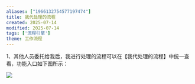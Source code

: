 ```yaml
---
aliases: ["1966132754577197474"]
title: 我代处理的流程
created: 2025-07-14
modified: 2025-07-14
tags: ['流程引擎']
theme: 工作流程
---
```


1、其他人员委托给我后，我进行处理的流程可以在【我代处理的流程】中统一查看，功能入口如下图所示：

![](332079cb87503b327974def0df0301c9.jpg)